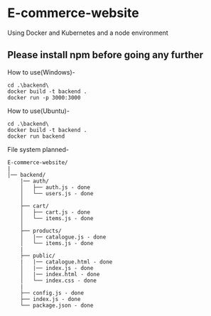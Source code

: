# E-commerce-website
Using Docker and Kubernetes and a node environment 
## Please install npm before going any further

How to use(Windows)-
``` 
cd .\backend\
docker build -t backend .
docker run -p 3000:3000 
```

How to use(Ubuntu)-
``` 
cd .\backend\
docker build -t backend .
docker run backend 
```

File system planned-
```
E-commerce-website/
|
│── backend/
    |── auth/
    │   ├── auth.js - done
    │   └── users.js - done
    │
    ├── cart/
    │   ├── cart.js - done
    │   └── items.js - done
    │
    ├── products/
    │   |── catalogue.js - done
    │   └── items.js - done
    |
    ├── public/
    |   |── catalogue.html - done
    │   |── index.js - done
    │   |── index.html - done
    │   └── index.css - done
    |
    ├── config.js - done
    ├── index.js - done
    └── package.json - done
```
